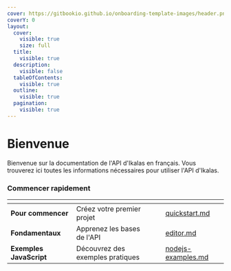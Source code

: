 ```yaml
---
cover: https://gitbookio.github.io/onboarding-template-images/header.png
coverY: 0
layout:
  cover:
    visible: true
    size: full
  title:
    visible: true
  description:
    visible: false
  tableOfContents:
    visible: true
  outline:
    visible: true
  pagination:
    visible: true
---
```


# Bienvenue

Bienvenue sur la documentation de l'API d'Ikalas en français.
Vous trouverez ici toutes les informations nécessaires pour utiliser l'API d'Ikalas.

### Commencer rapidement

<table data-view="cards"><thead><tr><th></th><th></th><th data-hidden data-card-cover data-type="files"></th><th data-hidden></th><th data-hidden data-card-target data-type="content-ref"></th></tr></thead><tbody><tr><td><strong>Pour commencer</strong></td><td>Créez votre premier projet</td><td></td><td></td><td><a href="getting-started/quickstart.md">quickstart.md</a></td></tr><tr><td><strong>Fondamentaux</strong></td><td>Apprenez les bases de l'API</td><td></td><td></td><td><a href="basics/editor.md">editor.md</a></td></tr><tr><td><strong>Exemples JavaScript</strong></td><td>Découvrez des exemples pratiques</td><td></td><td></td><td><a href="javascript/nodejs-examples.md">nodejs-examples.md</a></td></tr></tbody></table>
